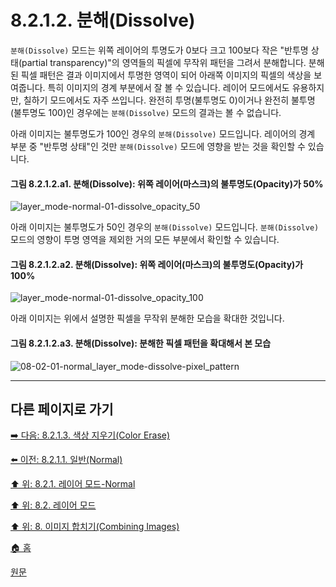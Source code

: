 # 8.2.1.2. 분해(Dissolve)
`분해(Dissolve)` 모드는 위쪽 레이어의 투명도가 0보다 크고 100보다 작은 "반투명 상태(partial transparency)"의 영역들의 픽셀에 무작위 패턴을 그려서 분해합니다. 분해된 픽셀 패턴은 결과 이미지에서 투명한 영역이 되어 아래쪽 이미지의 픽셀의 색상을 보여줍니다. 특히 이미지의 경계 부분에서 잘 볼 수 있습니다. 레이어 모드에서도 유용하지만, 칠하기 모드에서도 자주 쓰입니다. 완전히 투명(불투명도 0)이거나 완전히 불투명(불투명도 100)인 경우에는 `분해(Dissolve)` 모드의 결과는 볼 수 없습니다.

아래 이미지는 불투명도가 100인 경우의 `분해(Dissolve)` 모드입니다. 레이어의 경계 부분 중 "반투명 상태"인 것만 `분해(Dissolve)` 모드에 영향을 받는 것을 확인할 수 있습니다.

#### 그림 8.2.1.2.a1. 분해(Dissolve): 위쪽 레이어(마스크)의 불투명도(Opacity)가 50%
![layer_mode-normal-01-dissolve_opacity_50](https://github.com/wonder13662/gimp/assets/15767104/70b18498-0d5b-4a3b-809b-7b4f2d3c4721)

아래 이미지는 불투명도가 50인 경우의 `분해(Dissolve)` 모드입니다. `분해(Dissolve)` 모드의 영향이 투명 영역을 제외한 거의 모든 부분에서 확인할 수 있습니다.

#### 그림 8.2.1.2.a2. 분해(Dissolve): 위쪽 레이어(마스크)의 불투명도(Opacity)가 100%
![layer_mode-normal-01-dissolve_opacity_100](https://github.com/wonder13662/gimp/assets/15767104/2cc9e84b-baa0-47e2-a6c6-4af55ca3c997)

아래 이미지는 위에서 설명한 픽셀을 무작위 분해한 모습을 확대한 것입니다.

#### 그림 8.2.1.2.a3. 분해(Dissolve): 분해한 픽셀 패턴을 확대해서 본 모습
![08-02-01-normal_layer_mode-dissolve-pixel_pattern](https://github.com/wonder13662/gimp/assets/15767104/1616fee9-7868-49c8-8b4b-1229fa202555)

***

## 다른 페이지로 가기

[➡️ 다음: 8.2.1.3. 색상 지우기(Color Erase)](./08-02-01-normal-layer-modex-03-color_erase.md)

[⬅️ 이전: 8.2.1.1. 일반(Normal)](./08-02-01-normal-layer-modex-01-normal.md)

[⬆️ 위: 8.2.1. 레이어 모드-Normal](./08-02-01-normal-layer-mode.md)

[⬆️ 위: 8.2. 레이어 모드](./08-02-00-layer-modes.md)

[⬆️ 위: 8. 이미지 합치기(Combining Images)](./08-00-combining-images.md)

[🏠 홈](./00-home.md)

[원문](https://docs.gimp.org/2.10/ko/gimp-concepts-layer-modes.html#layer-mode-dissolve)
